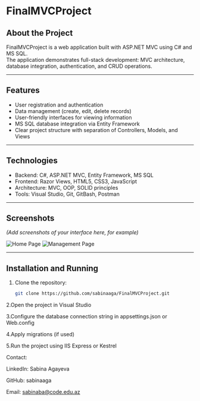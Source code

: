 # FinalMVCProject

## About the Project
FinalMVCProject is a web application built with ASP.NET MVC using C# and MS SQL.  
The application demonstrates full-stack development: MVC architecture, database integration, authentication, and CRUD operations.

---

## Features
- User registration and authentication
- Data management (create, edit, delete records)
- User-friendly interfaces for viewing information
- MS SQL database integration via Entity Framework
- Clear project structure with separation of Controllers, Models, and Views

---

## Technologies
- Backend: C#, ASP.NET MVC, Entity Framework, MS SQL
- Frontend: Razor Views, HTML5, CSS3, JavaScript
- Architecture: MVC, OOP, SOLID principles
- Tools: Visual Studio, Git, GitBash, Postman

---

## Screenshots
*(Add screenshots of your interface here, for example)*

![Home Page](screenshots/home.png)
![Management Page](screenshots/manage.png)

---

## Installation and Running
1. Clone the repository:
   ```bash
   git clone https://github.com/sabinaaga/FinalMVCProject.git
2.Open the project in Visual Studio

3.Configure the database connection string in appsettings.json or Web.config

4.Apply migrations (if used)

5.Run the project using IIS Express or Kestrel



Contact:

LinkedIn: Sabina Agayeva

GitHub: sabinaaga

Email: sabinaba@code.edu.az
